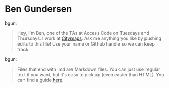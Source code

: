 # Ben Gundersen

bgun:
> Hey, I'm Ben, one of the TAs at Access Code on Tuesdays and Thursdays.
I work at [Citymaps](http://citymaps.com).
Ask me anything you like by pushing edits to this file! Use your name or Github handle so we can keep track.

bgun:
> Files that end with .md are Markdown files. You can just use regular text if you want, but it's
easy to pick up (even easier than HTML). You can find a guide [here](http://daringfireball.net/projects/markdown/syntax).

